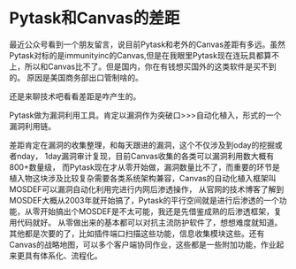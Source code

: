 # Pytask和Canvas的差距

最近公众号看到一个朋友留言，说目前Pytask和老外的Canvas差距有多远。虽然Pytask对标的是immunityinc的Canvas,但是在我眼里Pytask现在连玩具都算不上，所以和Canvas比不了。但是国内，你在有钱想买国外的这类软件是买不到的。
原因是美国商务部出口管制啥的。


还是来聊技术吧看看差距是咋产生的。


Pytask做为漏洞利用工具。肯定以漏洞作为突破口>>>自动化植入，形式的一个漏洞利用链。

差距肯定在漏洞的收集整理，和每天跟进的漏洞，这个不仅涉及到oday的挖掘或者nday， 1day漏洞审计复现，目前Canvas收集的各类可以漏洞利用数大概有800+数量级，
而Pytask现在才从零开始做，漏洞数量比不了，而重要的环节是植入物这块涉及比较复杂需要各类系统架构兼容，Canvas的自动化植入框架叫MOSDEF可以漏洞自动化利用完进行内网后渗透操作，
从官网的技术博客了解到MOSDEF大概从2003年就开始搞了，Pytask的平行空间就是进行后渗透的一个功能，从零开始搞出个MOSDEF是不太可能，我还是先借鉴成熟的后渗透框架，复用代码就好。
从零做出来的基本都可以对抗主流防护软件了，想想难度就知道。
其他都是次要的了，比如插件端口扫描这些功能，信息收集模块这些。还有Canvas的战略地图，可以多个客户端协同作业，这些都是一些附加功能，作业起来更具有体系化、流程化。
